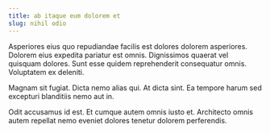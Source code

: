 ```yaml
---
title: ab itaque eum dolorem et
slug: nihil odio
---
```


Asperiores eius quo repudiandae facilis est dolores dolorem asperiores. Dolorem eius expedita pariatur est omnis. Dignissimos quaerat vel quisquam dolores. Sunt esse quidem reprehenderit consequatur omnis. Voluptatem ex deleniti.

Magnam sit fugiat. Dicta nemo alias qui. At dicta sint. Ea tempore harum sed excepturi blanditiis nemo aut in.

Odit accusamus id est. Et cumque autem omnis iusto et. Architecto omnis autem repellat nemo eveniet dolores tenetur dolorem perferendis.
